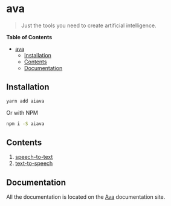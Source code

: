 # ava

> Just the tools you need to create artificial intelligence.

**Table of Contents**
- [ava](#ava)
	- [Installation](#installation)
	- [Contents](#contents)
	- [Documentation](#documentation)

## Installation

```sh
yarn add aiava
```

Or with NPM

```sh
npm i -S aiava
```

## Contents

1. [speech-to-text](https://github.com/aiava/speech-to-text)
2. [text-to-speech](https://github.com/aiava/text-to-speech)

## Documentation

All the documentation is located on the [Ava](https://aiava.github.io/) documentation site.
